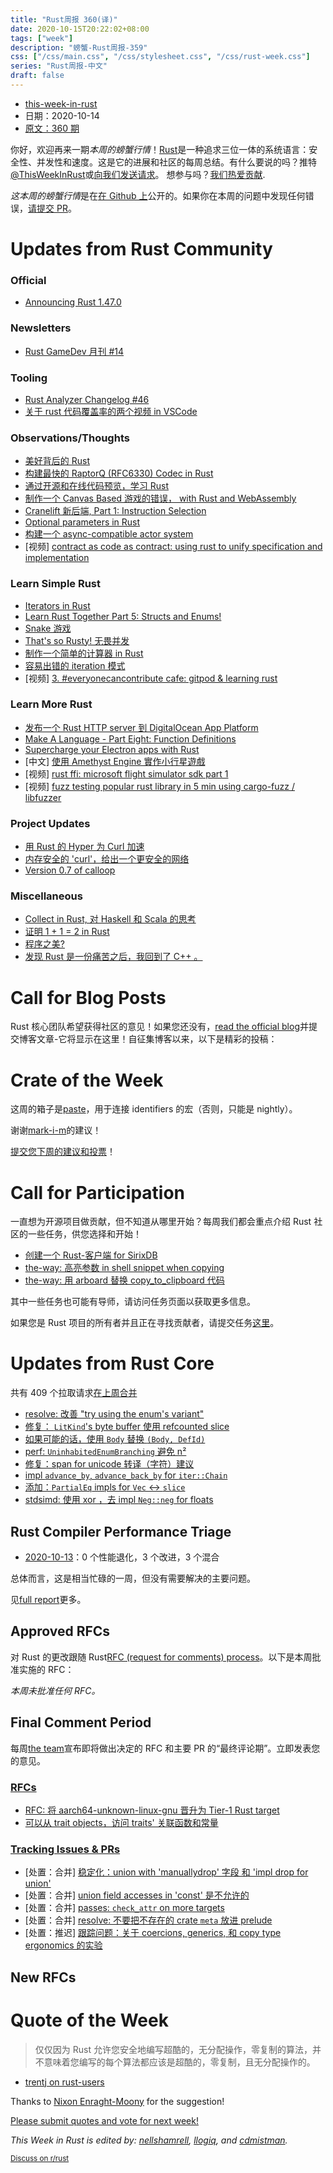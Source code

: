 ```yaml
---
title: "Rust周报 360(译)"
date: 2020-10-15T20:22:02+08:00
tags: ["week"]
description: "螃蟹-Rust周报-359"
css: ["/css/main.css", "/css/stylesheet.css", "/css/rust-week.css"]
series: "Rust周报-中文"
draft: false
---
```


- [this-week-in-rust](https://this-week-in-rust.org)
- 日期：2020-10-14
- [原文：360 期](https://this-week-in-rust.org/blog/2020/10/14/this-week-in-rust-360/)

你好，欢迎再来一期*本周的螃蟹行情*！[Rust](http://rust-lang.org)是一种追求三位一体的系统语言：安全性、并发性和速度。这是它的进展和社区的每周总结。有什么要说的吗？推特[@ThisWeekInRust](https://twitter.com/ThisWeekInRust)或[向我们发送请求](https://github.com/cmr/this-week-in-rust)。 想参与吗？[我们热爱贡献](https://github.com/rust-lang/rust/blob/master/CONTRIBUTING.md).

*这本周的螃蟹行情*是在[在 Github 上](https://github.com/cmr/this-week-in-rust)公开的。如果你在本周的问题中发现任何错误，[请提交 PR](https://github.com/cmr/this-week-in-rust/pulls)。

# Updates from Rust Community

### Official

- [Announcing Rust 1.47.0](https://blog.rust-lang.org/2020/10/08/Rust-1.47.html)

### Newsletters

- [Rust GameDev 月刊 #14](https://rust-gamedev.github.io/posts/newsletter-014/)

### Tooling

- [Rust Analyzer Changelog #46](https://rust-analyzer.github.io/thisweek/2020/10/12/changelog-46.html)
- [关于 rust 代码覆盖率的两个视频 in VSCode](https://www.marcoieni.com/2020/10/2-videos-about-rust-code-coverage-in-vscode/)

### Observations/Thoughts

- [美好背后的 Rust](http://dtrace.org/blogs/bmc/2020/10/11/rust-after-the-honeymoon/)
- [构建最快的 RaptorQ (RFC6330) Codec in Rust](https://www.cberner.com/2020/10/12/building-fastest-raptorq-rfc6330-codec-rust/)
- [通过开源和在线代码预览，学习 Rust](https://loige.co/learning-rust-through-open-source-and-live-code-reviews/)
- [制作一个 Canvas Based 游戏的错误， with Rust and WebAssembly](https://dev.to/fallenstedt/making-a-canvas-based-game-with-rust-and-webassembly-2l46)
- [Cranelift 新后端, Part 1: Instruction Selection](https://hacks.mozilla.org/2020/10/a-new-backend-for-cranelift-part-1-instruction-selection/)
- [Optional parameters in Rust](https://vidify.org/blog/rust-parameters/)
- [构建一个 async-compatible actor system](https://github.com/Diggsey/posts/blob/master/actor-systems/README.md)
- \[视频] [contract as code as contract: using rust to unify specification and implementation](https://youtu.be/EmSjZbSzA3A)

### Learn Simple Rust

- [Iterators in Rust](https://blog.thoughtram.io/iterators-in-rust/)
- [Learn Rust Together Part 5: Structs and Enums!](https://www.youtube.com/watch?v=Iy5pvVPZT50)
- [Snake 游戏](https://blog.scottlogic.com/2020/10/08/lets-build-snake-with-rust.html)
- [That's so Rusty! 无畏并发](https://dev.to/imaculate3/fearless-concurrency-5fk8)
- [制作一个简单的计算器 in Rust](https://dev.to/yjdoc2/making-a-simple-calculator-in-rust-d65)
- [容易出错的 iteration 模式](https://morestina.net/blog/1607/fallible-iteration)
- \[视频] [3. #everyonecancontribute cafe: gitpod & learning rust](https://youtu.be/ewDAOLTto-A)

### Learn More Rust

- [发布一个 Rust HTTP server 到 DigitalOcean App Platform](https://pretired.dazwilkin.com/posts/201008/)
- [Make A Language - Part Eight: Function Definitions](https://arzg.github.io/lang/8/)
- [Supercharge your Electron apps with Rust](https://blog.logrocket.com/supercharge-your-electron-apps-with-rust/)
- \[中文] [使用 Amethyst Engine 實作小行星遊戲](https://yodalee.me/2020/06/introduction/)
- \[视频] [rust ffi: microsoft flight simulator sdk part 1](https://youtu.be/jNNz4h3iIlw)
- \[视频] [fuzz testing popular rust library in 5 min using cargo-fuzz / libfuzzer](https://youtu.be/W0ZRZyljKjo)

### Project Updates

- [用 Rust 的 Hyper 为 Curl 加速](https://daniel.haxx.se/blog/2020/10/09/rust-in-curl-with-hyper/)
- [内存安全的 'curl'，给出一个更安全的网络](https://www.abetterinternet.org/post/memory-safe-curl/)
- [Version 0.7 of calloop](https://smithay.github.io/calloop-v-0-7.html)

### Miscellaneous

- [Collect in Rust, 对 Haskell 和 Scala 的思考](https://www.fpcomplete.com/blog/collect-rust-traverse-haskell-scala/)
- [证明 1 + 1 = 2 in Rust](https://gist.github.com/gretingz/bc194c20a2de2c7bcc0f457282ba2662)
- [程序之美?](http://jamesmcm.github.io/blog/2020/10/11/programming-projects/#en)
- [发现 Rust 是一份痛苦之后，我回到了 C++ 。](https://www.reddit.com/r/rust/comments/ja5aoe/getting_back_to_c_after_rust_is_a_pain/)

# Call for Blog Posts

Rust 核心团队希望获得社区的意见！如果您还没有，[read the official blog](https://blog.rust-lang.org/2020/09/03/Planning-2021-Roadmap.html)并提交博客文章-它将显示在这里！自征集博客以来，以下是精彩的投稿：

# Crate of the Week

这周的箱子是[paste](https://crates.io/crates/paste)，用于连接 identifiers 的宏（否则，只能是 nightly）。

谢谢[mark-i-m](https://users.rust-lang.org/t/crate-of-the-week/2704/825)的建议！

[提交您下周的建议和投票][submit_crate]！

[submit_crate]: https://users.rust-lang.org/t/crate-of-the-week/2704

# Call for Participation

一直想为开源项目做贡献，但不知道从哪里开始？每周我们都会重点介绍 Rust 社区的一些任务，供您选择和开始！

- [创建一个 Rust-客户端 for SirixDB](https://dev.to/sirixdb/create-a-rust-client-during-hacktoberfest-5al4)
- [the-way: 高亮参数 in shell snippet when copying](https://github.com/out-of-cheese-error/the-way/issues/75)
- [the-way: 用 arboard 替换 copy_to_clipboard 代码](https://github.com/out-of-cheese-error/the-way/issues/76)

其中一些任务也可能有导师，请访问任务页面以获取更多信息。

如果您是 Rust 项目的所有者并且正在寻找贡献者，请提交任务[这里][guidelines]。

[guidelines]: https://users.rust-lang.org/t/twir-call-for-participation/4821

# Updates from Rust Core

共有 409 个拉取请求[在上周合并][merged]

[merged]: https://github.com/search?q=is%3Apr+org%3Arust-lang+is%3Amerged+merged%3A2020-10-05..2020-10-12

- [resolve: 改善 "try using the enum's variant"](https://github.com/rust-lang/rust/pull/77341)
- [修复： `LitKind`'s byte buffer 使用 refcounted slice](https://github.com/rust-lang/rust/pull/77560)
- [如果可能的话，使用 `Body` 替换 `(Body, DefId)` ](https://github.com/rust-lang/rust/pull/77552)
- [perf: `UninhabitedEnumBranching` 避免 n²](https://github.com/rust-lang/rust/pull/77597)
- [修复：span for unicode 转译（字符）建议](https://github.com/rust-lang/rust/pull/77587)
- [impl `advance_by`, `advance_back_by` for `iter::Chain`](https://github.com/rust-lang/rust/pull/77594)
- [添加：`PartialEq` impls for `Vec` ↔ `slice`](https://github.com/rust-lang/rust/pull/74194)
- [stdsimd: 使用 xor ，去 impl `Neg::neg` for floats](https://github.com/rust-lang/stdsimd/pull/31)

## Rust Compiler Performance Triage

- [2020-10-13](https://github.com/rust-lang/rustc-perf/blob/master/triage/2020-10-13.md)：0 个性能退化，3 个改进，3 个混合

总体而言，这是相当忙碌的一周，但没有需要解决的主要问题。

见[full report](https://github.com/rust-lang/rustc-perf/blob/master/triage/2020-10-13.md)更多。

## Approved RFCs

对 Rust 的更改跟随 Rust[RFC (request for comments) process](https://github.com/rust-lang/rfcs#rust-rfcs)。以下是本周批准实施的 RFC：

_本周未批准任何 RFC。_

## Final Comment Period

每周[the team](https://www.rust-lang.org/team.html)宣布即将做出决定的 RFC 和主要 PR 的“最终评论期”。立即发表您的意见。

### [RFCs](https://github.com/rust-lang/rfcs/labels/final-comment-period)

- [RFC: 将 aarch64-unknown-linux-gnu 晋升为 Tier-1 Rust target](https://github.com/rust-lang/rfcs/pull/2959)
- [可以从 trait objects，访问 traits' 关联函数和常量](https://github.com/rust-lang/rfcs/pull/2886)

### [Tracking Issues & PRs](https://github.com/rust-lang/rust/labels/final-comment-period)

- \[处置：合并] [稳定化：union with 'manuallydrop' 字段 和 'impl drop for union'](https://github.com/rust-lang/rust/pull/77547)
- \[处置：合并] [union field accesses in 'const' 是不允许的](https://github.com/rust-lang/rust/pull/77526)
- \[处置：合并] [passes: `check_attr` on more targets](https://github.com/rust-lang/rust/pull/77015)
- \[处置：合并] [resolve: 不要把不存在的 crate `meta` 放进 prelude](https://github.com/rust-lang/rust/pull/75802)
- \[处置：推迟] [跟踪问题：关于 coercions, generics, 和 copy type ergonomics 的实验](https://github.com/rust-lang/rust/issues/44619)

## New RFCs

# Quote of the Week

> 仅仅因为 Rust 允许您安全地编写超酷的，无分配操作，零复制的算法，并不意味着您编写的每个算法都应该是超酷的，零复制，且无分配操作的。

- [trentj on rust-users](https://users.rust-lang.org/t/feeling-rust-is-so-difficult/29962/15)

Thanks to [Nixon Enraght-Moony](https://users.rust-lang.org/t/twir-quote-of-the-week/328/948) for the suggestion!

[Please submit quotes and vote for next week!](https://users.rust-lang.org/t/twir-quote-of-the-week/328)

_This Week in Rust is edited by: [nellshamrell](https://github.com/nellshamrell), [llogiq](https://github.com/llogiq), and [cdmistman](https://github.com/cdmistman)._

<small>[Discuss on r/rust](https://www.reddit.com/r/rust/comments/jbh0ci/this_week_in_rust_360/)</small>

